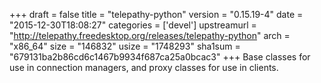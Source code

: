 +++
draft = false
title = "telepathy-python"
version = "0.15.19-4"
date = "2015-12-30T18:08:27"
categories = ['devel']
upstreamurl = "http://telepathy.freedesktop.org/releases/telepathy-python"
arch = "x86_64"
size = "146832"
usize = "1748293"
sha1sum = "679131ba2b86cd6c1467b9934f687ca25a0bcac3"
+++
Base classes for use in connection managers, and proxy classes for use in clients.